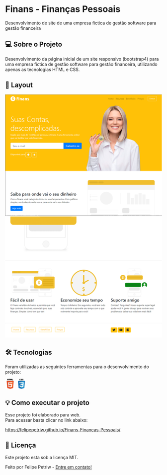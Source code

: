# Finans - Finanças Pessoais
 Desenvolvimento de site de uma empresa fictica de gestão software para gestão financeira

## 💻 Sobre o Projeto
Desenvolvimento da página inicial de um site responsivo (bootstrap4) para uma empresa fictica de gestão software para gestão financeira, utilizando apenas as tecnologias HTML e CSS.

## 🎨 Layout

![image](https://github.com/FelipePetriw/Finans-Financas-Pessoais/blob/main/imagens/Apresenta%C3%A7%C3%A3o%201.PNG)
![image](https://github.com/FelipePetriw/Finans-Financas-Pessoais/blob/main/imagens/Apresenta%C3%A7%C3%A3o%202.PNG)

## 🛠 Tecnologias

Foram utilizadas as seguintes ferramentas para o desenvolvimento do projeto:

<code><img height="32" src="https://raw.githubusercontent.com/github/explore/80688e429a7d4ef2fca1e82350fe8e3517d3494d/topics/html/html.png" alt="HTML5"/></code>
<code><img height="32" src="https://raw.githubusercontent.com/github/explore/80688e429a7d4ef2fca1e82350fe8e3517d3494d/topics/css/css.png" alt="CSS"/></code>

## 💡 Como executar o projeto

Esse projeto foi elaborado para web. </br>
Para acessar basta clicar no link abaixo:

https://felipepetriw.github.io/Finans-Financas-Pessoais/

## 📝 Licença

Este projeto esta sob a licença MIT.

Feito por Felipe Petriw - [Entre em contato!](https://www.linkedin.com/in/felipepetriw/)
